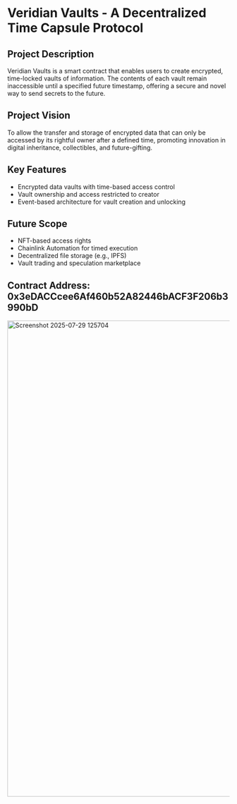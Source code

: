 # Veridian Vaults - A Decentralized Time Capsule Protocol

## Project Description
Veridian Vaults is a smart contract that enables users to create encrypted, time-locked vaults of information. The contents of each vault remain inaccessible until a specified future timestamp, offering a secure and novel way to send secrets to the future.

## Project Vision
To allow the transfer and storage of encrypted data that can only be accessed by its rightful owner after a defined time, promoting innovation in digital inheritance, collectibles, and future-gifting.

## Key Features
- Encrypted data vaults with time-based access control
- Vault ownership and access restricted to creator
- Event-based architecture for vault creation and unlocking

## Future Scope
- NFT-based access rights
- Chainlink Automation for timed execution
- Decentralized file storage (e.g., IPFS)
- Vault trading and speculation marketplace


## Contract Address: 0x3eDACCcee6Af460b52A82446bACF3F206b3990bD
<img width="1920" height="1080" alt="Screenshot 2025-07-29 125704" src="https://github.com/user-attachments/assets/b39901b8-2060-41ab-be04-d3b61b313ce9" />

